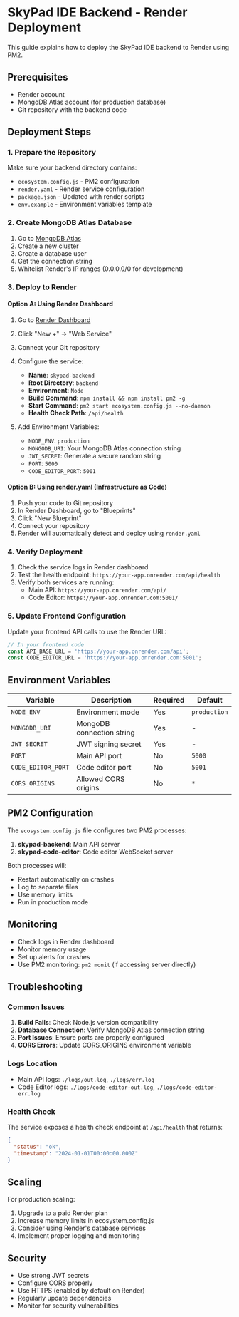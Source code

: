 # SkyPad IDE Backend - Render Deployment

This guide explains how to deploy the SkyPad IDE backend to Render using PM2.

## Prerequisites

- Render account
- MongoDB Atlas account (for production database)
- Git repository with the backend code

## Deployment Steps

### 1. Prepare the Repository

Make sure your backend directory contains:
- `ecosystem.config.js` - PM2 configuration
- `render.yaml` - Render service configuration
- `package.json` - Updated with render scripts
- `env.example` - Environment variables template

### 2. Create MongoDB Atlas Database

1. Go to [MongoDB Atlas](https://cloud.mongodb.com)
2. Create a new cluster
3. Create a database user
4. Get the connection string
5. Whitelist Render's IP ranges (0.0.0.0/0 for development)

### 3. Deploy to Render

#### Option A: Using Render Dashboard

1. Go to [Render Dashboard](https://dashboard.render.com)
2. Click "New +" → "Web Service"
3. Connect your Git repository
4. Configure the service:
   - **Name**: `skypad-backend`
   - **Root Directory**: `backend`
   - **Environment**: `Node`
   - **Build Command**: `npm install && npm install pm2 -g`
   - **Start Command**: `pm2 start ecosystem.config.js --no-daemon`
   - **Health Check Path**: `/api/health`

5. Add Environment Variables:
   - `NODE_ENV`: `production`
   - `MONGODB_URI`: Your MongoDB Atlas connection string
   - `JWT_SECRET`: Generate a secure random string
   - `PORT`: `5000`
   - `CODE_EDITOR_PORT`: `5001`

#### Option B: Using render.yaml (Infrastructure as Code)

1. Push your code to Git repository
2. In Render Dashboard, go to "Blueprints"
3. Click "New Blueprint"
4. Connect your repository
5. Render will automatically detect and deploy using `render.yaml`

### 4. Verify Deployment

1. Check the service logs in Render dashboard
2. Test the health endpoint: `https://your-app.onrender.com/api/health`
3. Verify both services are running:
   - Main API: `https://your-app.onrender.com/api/`
   - Code Editor: `https://your-app.onrender.com:5001/`

### 5. Update Frontend Configuration

Update your frontend API calls to use the Render URL:

```javascript
// In your frontend code
const API_BASE_URL = 'https://your-app.onrender.com/api';
const CODE_EDITOR_URL = 'https://your-app.onrender.com:5001';
```

## Environment Variables

| Variable | Description | Required | Default |
|----------|-------------|----------|---------|
| `NODE_ENV` | Environment mode | Yes | `production` |
| `MONGODB_URI` | MongoDB connection string | Yes | - |
| `JWT_SECRET` | JWT signing secret | Yes | - |
| `PORT` | Main API port | No | `5000` |
| `CODE_EDITOR_PORT` | Code editor port | No | `5001` |
| `CORS_ORIGINS` | Allowed CORS origins | No | `*` |

## PM2 Configuration

The `ecosystem.config.js` file configures two PM2 processes:

1. **skypad-backend**: Main API server
2. **skypad-code-editor**: Code editor WebSocket server

Both processes will:
- Restart automatically on crashes
- Log to separate files
- Use memory limits
- Run in production mode

## Monitoring

- Check logs in Render dashboard
- Monitor memory usage
- Set up alerts for crashes
- Use PM2 monitoring: `pm2 monit` (if accessing server directly)

## Troubleshooting

### Common Issues

1. **Build Fails**: Check Node.js version compatibility
2. **Database Connection**: Verify MongoDB Atlas connection string
3. **Port Issues**: Ensure ports are properly configured
4. **CORS Errors**: Update CORS_ORIGINS environment variable

### Logs Location

- Main API logs: `./logs/out.log`, `./logs/err.log`
- Code Editor logs: `./logs/code-editor-out.log`, `./logs/code-editor-err.log`

### Health Check

The service exposes a health check endpoint at `/api/health` that returns:
```json
{
  "status": "ok",
  "timestamp": "2024-01-01T00:00:00.000Z"
}
```

## Scaling

For production scaling:
1. Upgrade to a paid Render plan
2. Increase memory limits in ecosystem.config.js
3. Consider using Render's database services
4. Implement proper logging and monitoring

## Security

- Use strong JWT secrets
- Configure CORS properly
- Use HTTPS (enabled by default on Render)
- Regularly update dependencies
- Monitor for security vulnerabilities

